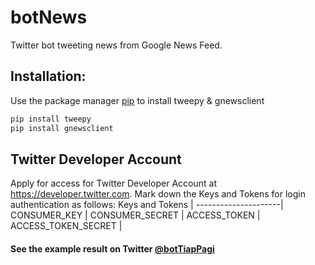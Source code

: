 # botNews
Twitter bot tweeting news from Google News Feed.

## Installation:
Use the package manager [pip](https://pip.pypa.io/en/stable/) to install tweepy & gnewsclient
```bash
pip install tweepy
pip install gnewsclient
```

## Twitter Developer Account
Apply for access for Twitter Developer Account at https://developer.twitter.com.
Mark down the Keys and Tokens for login authentication as follows:
Keys and Tokens      |
---------------------|
CONSUMER_KEY         |
CONSUMER_SECRET      |
ACCESS_TOKEN         |
ACCESS_TOKEN_SECRET  |

#### See the example result on Twitter [@botTiapPagi](https://twitter.com/botTiapPagi)
